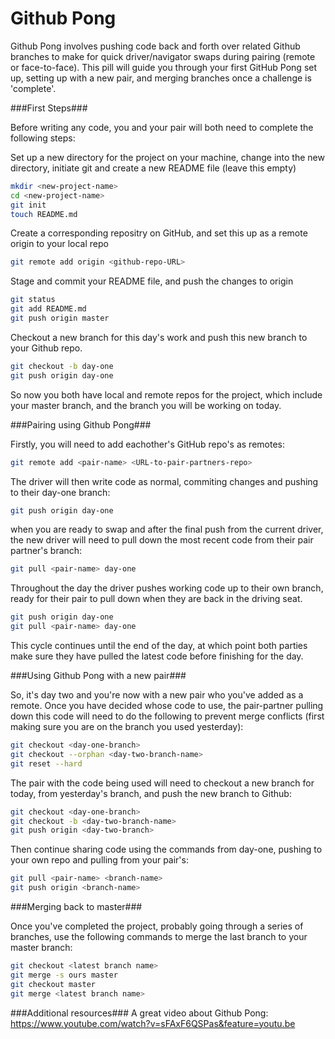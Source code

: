 Github Pong
============

Github Pong involves pushing code back and forth over related Github branches to make for quick driver/navigator swaps during pairing (remote or face-to-face).  This pill will guide you through your first GitHub Pong set up, setting up with a new pair, and merging branches once a challenge is 'complete'.

###First Steps###

Before writing any code, you and your pair will both need to complete the following steps:

Set up a new directory for the project on your machine, change into the new directory, initiate git and create a new README file (leave this empty)
```sh
mkdir <new-project-name>
cd <new-project-name>
git init
touch README.md
```
Create a corresponding repositry on GitHub, and set this up as a remote origin to your local <new-project> repo
```sh
git remote add origin <github-repo-URL>
```
Stage and commit your README file, and push the changes to origin
```sh
git status
git add README.md
git push origin master
``` 
Checkout a new branch for this day's work and push this new branch to your Github repo.
```sh
git checkout -b day-one
git push origin day-one
```

So now you both have local and remote repos for the project, which include your master branch, and the branch you will be working on today.

###Pairing using Github Pong###

Firstly, you will need to add eachother's GitHub repo's as remotes:
```sh
git remote add <pair-name> <URL-to-pair-partners-repo>
```
The driver will then write code as normal, commiting changes and pushing to their day-one branch:
```sh
git push origin day-one
```
when you are ready to swap and after the final push from the current driver, the new driver will need to pull down the most recent code from their pair partner's branch:
```sh
git pull <pair-name> day-one
```
Throughout the day the driver pushes working code up to their own branch, ready for their pair to pull down when they are back in the driving seat.
```sh
git push origin day-one
git pull <pair-name> day-one
```
This cycle continues until the end of the day, at which point both parties make sure they have pulled the latest code before finishing for the day.

###Using Github Pong with a new pair###

So, it's day two and you're now with a new pair who you've added as a remote. Once you have decided whose code to use, the pair-partner pulling down this code will need to do the following to prevent merge conflicts (first making sure you are on the branch you used yesterday):
```sh
git checkout <day-one-branch>
git checkout --orphan <day-two-branch-name>
git reset --hard
```
The pair with the code being used will need to checkout a new branch for today, from yesterday's branch, and push the new branch to Github:
```sh
git checkout <day-one-branch>
git checkout -b <day-two-branch-name>
git push origin <day-two-branch>
```
Then continue sharing code using the commands from day-one, pushing to your own repo and pulling from your pair's:
```sh
git pull <pair-name> <branch-name>
git push origin <branch-name>
```

###Merging back to master###

Once you've completed the project, probably going through a series of branches, use the following commands to merge the last branch to your master branch:
```sh
git checkout <latest branch name>
git merge -s ours master
git checkout master
git merge <latest branch name>
```

###Additional resources###
A great video about Github Pong: https://www.youtube.com/watch?v=sFAxF6QSPas&feature=youtu.be
